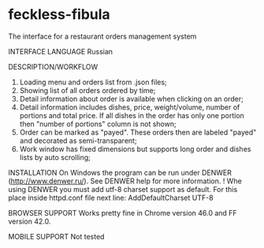 # feckless-fibula
The interface for a restaurant orders management system 

INTERFACE LANGUAGE
Russian

DESCRIPTION/WORKFLOW
1) Loading menu and orders list from .json files;
2) Showing list of all orders ordered by time;
3) Detail information about order is available when clicking on an order;
4) Detail information includes dishes, price, weight/volume, number of portions and total price. If all dishes in the order has only one portion then "number of portions" column is not shown;
5) Order can be marked as "payed". These orders then are labeled "payed" and decorated as semi-transparent; 
6) Work window has fixed dimensions but supports long order and dishes lists by auto scrolling;

INSTALLATION
On Windows the program can be run under DENWER (http://www.denwer.ru/). See DENWER help for more information.
! Whe using DENWER you must add utf-8 charset support as default. For this place inside httpd.conf file next line:
AddDefaultCharset UTF-8

BROWSER SUPPORT
Works pretty fine in Chrome version 46.0 and FF version 42.0.

MOBILE SUPPORT
Not tested
